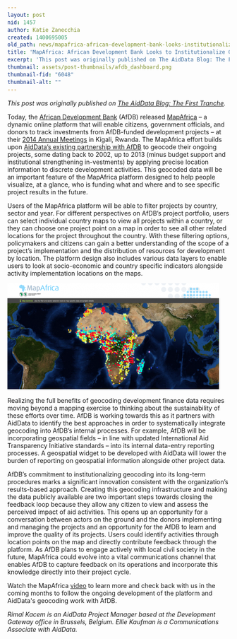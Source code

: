 ```yaml
---
layout: post
nid: 1457
author: Katie Zanecchia
created: 1400695005
old_path: news/mapafrica-african-development-bank-looks-institutionalize-geocoding
title: 'MapAfrica: African Development Bank Looks to Institutionalize Geocoding'
excerpt: 'This post was originally published on The AidData Blog: The First Tranche.'
thumbnail: assets/post-thumbnails/afdb_dashboard.png
thumbnail-fid: "6048"
thumbnail-alt: ""
---
```


*This post was originally published on [The AidData Blog: The First Tranche](http://aiddata.org/blog/mapafrica-african-development-bank-looks-to-institutionalize-geocoding).*

Today, the [African Development Bank](http://www.afdb.org/en/) (AfDB) released [MapAfrica](http://mapafrica.afdb.org/) – a dynamic online platform that will enable citizens, government officials, and donors to track investments from AfDB-funded development projects – at their [2014 Annual Meetings](http://www.afdb.org/en/annual-meetings-2014/) in Kigali, Rwanda. The MapAfrica effort builds upon [AidData’s existing partnership with AfDB](http://aiddata.org/aiddata-and-mapafrica) to geocode their ongoing projects, some dating back to 2002, up to 2013 (minus budget support and institutional strengthening in-vestments) by applying precise location information to discrete development activities. This geocoded data will be an important feature of the MapAfrica platform designed to help people visualize, at a glance, who is funding what and where and to see specific project results in the future.

Users of the MapAfrica platform will be able to filter projects by country, sector and year. For different perspectives on AfDB’s project portfolio, users can select individual country maps to view all projects within a country, or they can choose one project point on a map in order to see all other related locations for the project throughout the country. With these filtering options, policymakers and citizens can gain a better understanding of the scope of a project’s implementation and the distribution of resources for development by location. The platform design also includes various data layers to enable users to look at socio-economic and country specific indicators alongside activity implementation locations on the maps.

![](/assets/post-images/afdb_dashboard_0.png)

Realizing the full benefits of geocoding development finance data requires moving beyond a mapping exercise to thinking about the sustainability of these efforts over time. AfDB is working towards this as it partners with AidData to identify the best approaches in order to systematically integrate geocoding into AfDB’s internal processes. For example, AfDB will be incorporating geospatial fields – in line with updated International Aid Transparency Initiative standards – into its internal data-entry reporting processes. A geospatial widget to be developed with AidData will lower the burden of reporting on geospatial information alongside other project data.

AfDB’s commitment to institutionalizing geocoding into its long-term procedures marks a significant innovation consistent with the organization’s results-based approach. Creating this geocoding infrastructure and making the data publicly available are two important steps towards closing the feedback loop because they allow any citizen to view and assess the perceived impact of aid activities. This opens up an opportunity for a conversation between actors on the ground and the donors implementing and managing the projects and an opportunity for the AfDB to learn and improve the quality of its projects. Users could identify activities through location points on the map and directly contribute feedback through the platform. As AfDB plans to engage actively with local civil society in the future, MapAfrica could evolve into a vital communications channel that enables AfDB to capture feedback on its operations and incorporate this knowledge directly into their project cycle.

Watch the MapAfrica [video](http://vimeo.com/95014127) to learn more and check back with us in the coming months to follow the ongoing development of the platform and AidData's geocoding work with AfDB. 

*Rimal Kacem is an AidData Project Manager based at the Development Gateway office in Brussels, Belgium. Ellie Kaufman is a Communications Associate with AidData.*
